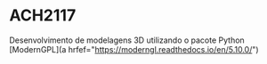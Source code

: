 # ACH2117

Desenvolvimento de modelagens 3D utilizando o pacote Python 
[ModernGPL](a hrfef="https://moderngl.readthedocs.io/en/5.10.0/")